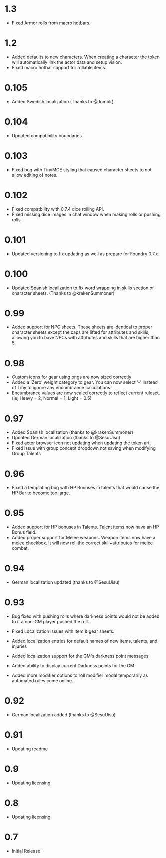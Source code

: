 # 1.3

- Fixed Armor rolls from macro hotbars.

# 1.2

- Added defaults to new characters. When creating a character the token will automatically link the actor data and setup vision.
- Fixed macro hotbar support for rollable items.

# 0.105

- Added Swedish localization (Thanks to @Jomblr)

# 0.104

- Updated compatibility boundaries

# 0.103

- Fixed bug with TinyMCE styling that caused character sheets to not allow editing of notes.

# 0.102

- Fixed compatbility with 0.7.4 dice rolling API.
- Fixed missing dice images in chat window when making rolls or pushing rolls

# 0.101

- Updated versioning to fix updating as well as prepare for Foundry 0.7.x

# 0.100

- Updated Spanish localization to fix word wrapping in skills section of character sheets. (Thanks to @krakenSummoner)

# 0.99

- Added support for NPC sheets. These sheets are identical to proper character
  sheets except the caps are lifted for attributes and skills, allowing you to
  have NPCs with attributes and skills that are higher than 5.

# 0.98

- Custom icons for gear using pngs are now sized correctly
- Added a 'Zero' weight category to gear. You can now select '-' instead of Tiny to ignore any encumbrance calculations.
- Encumbrance values are now scaled correctly to reflect current ruleset. (ie, Heavy = 2, Normal = 1, Light = 0.5)

# 0.97

- Added Spanish localization (thanks to @krakenSummoner)
- Updated German localization (thanks to @SesuUisu)
- Fixed actor browser icon not updating when updating the token art.
- Fixed issue with group concept dropdown not saving when modifying Group Talents

# 0.96

- Fixed a templating bug with HP Bonuses in talents that would cause the HP Bar to become too large.

# 0.95

- Added support for HP bonuses in Talents. Talent items now have an HP Bonus field.
- Added proper support for Melee weapons. Weapon items now have a melee checkbox. It will now roll the correct skill+attributes for melee combat.

# 0.94

- German localization updated (thanks to @SesuUisu)

# 0.93

- Bug fixed with pushing rolls where darkness points would not be added to if a non-GM player pushed the roll.
- Fixed Localization issues with item & gear sheets.

- Added localization entries for default names of new items, talents, and injuries
- Added localization support for the GM's darkness point messages
- Added ability to display current Darkness points for the GM
- Added more modifier options to roll modifier modal temporarily as automated rules come online.

# 0.92

- German localization added (thanks to @SesuUisu)

# 0.91

- Updating readme

# 0.9

- Updating licensing

# 0.8

- Updating licensing

# 0.7

- Initial Release
